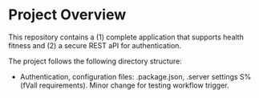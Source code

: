 # Project Overview

This repository contains a (1) complete application that supports health fitness and (2) a secure REST aPI for authentication.

The project follows the following directory structure:

- Authentication, configuration files: .package.json, .server settings
S% (fVall requirements). 
Minor change for testing workflow trigger.
